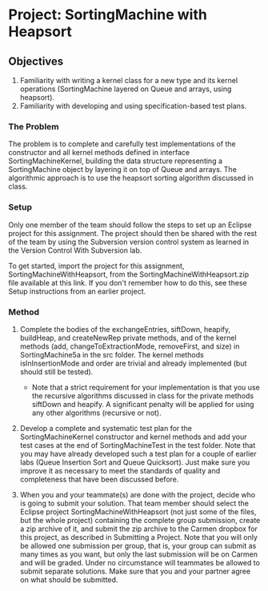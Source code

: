 # Project: SortingMachine with Heapsort

## Objectives
1. Familiarity with writing a kernel class for a new type and its kernel operations (SortingMachine layered on Queue and arrays, using heapsort).
2. Familiarity with developing and using specification-based test plans.

### The Problem
The problem is to complete and carefully test implementations of the constructor and all kernel methods defined in interface SortingMachineKernel, building the data structure representing a SortingMachine object by layering it on top of Queue and arrays. The algorithmic approach is to use the heapsort sorting algorithm discussed in class.

### Setup
Only one member of the team should follow the steps to set up an Eclipse project for this assignment. The project should then be shared with the rest of the team by using the Subversion version control system as learned in the Version Control With Subversion lab.

To get started, import the project for this assignment, SortingMachineWithHeapsort, from the SortingMachineWithHeapsort.zip file available at this link. If you don't remember how to do this, see these Setup instructions from an earlier project.

### Method
1. Complete the bodies of the exchangeEntries, siftDown, heapify, buildHeap, and createNewRep private methods, and of the kernel methods (add, changeToExtractionMode, removeFirst, and size) in SortingMachine5a in the src folder. The kernel methods isInInsertionMode and order are trivial and already implemented (but should still be tested).
   - Note that a strict requirement for your implementation is that you use the recursive algorithms discussed in class for the private methods siftDown and heapify. A significant penalty will be applied for using any other algorithms (recursive or not).

2. Develop a complete and systematic test plan for the SortingMachineKernel constructor and kernel methods and add your test cases at the end of SortingMachineTest in the test folder. Note that you may have already developed such a test plan for a couple of earlier labs (Queue Insertion Sort and Queue Quicksort). Just make sure you improve it as necessary to meet the standards of quality and completeness that have been discussed before.
3. When you and your teammate(s) are done with the project, decide who is going to submit your solution. That team member should select the Eclipse project SortingMachineWithHeapsort (not just some of the files, but the whole project) containing the complete group submission, create a zip archive of it, and submit the zip archive to the Carmen dropbox for this project, as described in Submitting a Project. Note that you will only be allowed one submission per group, that is, your group can submit as many times as you want, but only the last submission will be on Carmen and will be graded. Under no circumstance will teammates be allowed to submit separate solutions. Make sure that you and your partner agree on what should be submitted.
